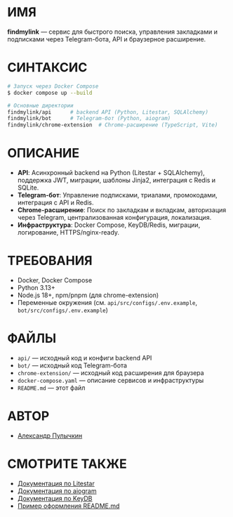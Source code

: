 # ИМЯ

**findmylink** — сервис для быстрого поиска, управления закладками и подписками через Telegram-бота, API и браузерное расширение.

# СИНТАКСИС

```sh
# Запуск через Docker Compose
$ docker compose up --build

# Основные директории
findmylink/api      # backend API (Python, Litestar, SQLAlchemy)
findmylink/bot      # Telegram-бот (Python, aiogram)
findmylink/chrome-extension  # Chrome-расширение (TypeScript, Vite)
```

# ОПИСАНИЕ

- **API**: Асинхронный backend на Python (Litestar + SQLAlchemy), поддержка JWT, миграции, шаблоны Jinja2, интеграция с Redis и SQLite.
- **Telegram-бот**: Управление подписками, триалами, промокодами, интеграция с API и Redis.
- **Chrome-расширение**: Поиск по закладкам и вкладкам, авторизация через Telegram, централизованная конфигурация, локализация.
- **Инфраструктура**: Docker Compose, KeyDB/Redis, миграции, логирование, HTTPS/nginx-ready.

# ТРЕБОВАНИЯ

- Docker, Docker Compose
- Python 3.13+
- Node.js 18+, npm/pnpm (для chrome-extension)
- Переменные окружения (см. `api/src/configs/.env.example`, `bot/src/configs/.env.example`)

# ФАЙЛЫ

- `api/` — исходный код и конфиги backend API
- `bot/` — исходный код Telegram-бота
- `chrome-extension/` — исходный код расширения для браузера
- `docker-compose.yaml` — описание сервисов и инфраструктуры
- `README.md` — этот файл

# АВТОР

- [Александр Пулычкин](https://github.com/pulichkin)

# СМОТРИТЕ ТАКЖЕ

- [Документация по Litestar](https://litestar.dev/)
- [Документация по aiogram](https://docs.aiogram.dev/)
- [Документация по KeyDB](https://docs.keydb.dev/)
- [Пример оформления README.md](https://github.com/pulichkin/litestarcats)

